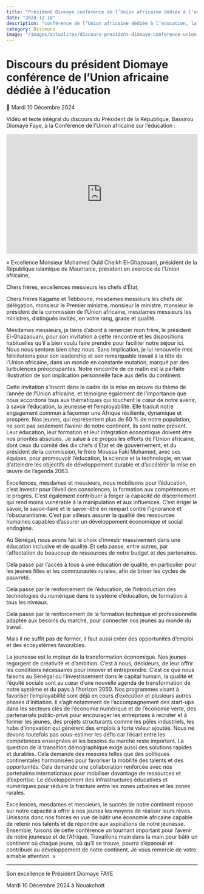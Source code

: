 ```yaml
---
title: "Président Diomaye conférence de l’Union africaine dédiée à l’éducation"
date: "2024-12-10"
description: "conférence de l’Union africaine dédiée à l’éducation, la jeunesse et l’employabilité, tenue ce 10 décembre 2024, à Nouakchott"
category: Discours
image: "/images/actualites/discours-president-diomaye-conference-union-africaine-education-jeunesse.jpg"
---
```


# Discours du président Diomaye conférence de l’Union africaine dédiée à l’éducation

📅 Mardi 10 Décembre 2024

Vidéo et texte intégral du discours du Président de la République, Bassirou Diomaye Faye, à la Conférence de l’Union africaine sur l’éducation :

<iframe width="100%" height="315" src="https://www.youtube.com/embed/s-96yP24XlY?rel=0&modestbranding=1&origin=https://www.vie-publique.sn" frameborder="0" allow="autoplay; encrypted-media" allowfullscreen></iframe>

« Excellence Monsieur Mohamed Ould Cheikh El-Ghazouani,
président de la République islamique de Mauritanie,
président en exercice de l’Union africaine,

Chers frères, excellences messieurs les chefs d’État,

Chers frères Kagame et Tebboune, mesdames messieurs les chefs de délégation, monsieur le Premier ministre, monsieur le ministre, monsieur le président de la commission de l’Union africaine, mesdames messieurs les ministres, distingués invités, en votre rang, grade et qualité.

Mesdames messieurs, je tiens d’abord à remercier mon frère, le président El-Ghazaouani, pour son invitation à cette rencontre et les dispositions habituelles qu’il a bien voulu faire prendre pour faciliter notre séjour ici. Nous nous sentons bien chez nous. Sans implication, je lui renouvelle mes félicitations pour son leadership et son remarquable travail à la tête de l’Union africaine, dans un monde en constante mutation, marqué par des turbulences préoccupantes. Notre rencontre de ce matin est la parfaite illustration de son implication personnelle face aux défis du continent.

Cette invitation s’inscrit dans le cadre de la mise en œuvre du thème de l’année de l’Union africaine, et témoigne également de l’importance que nous accordons tous aux thématiques qui touchent le cœur de notre avenir, à savoir l’éducation, la jeunesse et l’employabilité. Elle traduit notre engagement commun à façonner une Afrique résiliente, dynamique et prospère. Nos jeunes, qui représentent plus de 60 % de notre population, ne sont pas seulement l’avenir de notre continent, ils sont notre présent. Leur éducation, leur formation et leur intégration économique doivent être nos priorités absolues. Je salue à ce propos les efforts de l’Union africaine, dont ceux du comité des dix chefs d’État et de gouvernement, et du président de la commission, le frère Moussa Faki Mohamed, avec ses équipes, pour promouvoir l’éducation, la science et la technologie, en vue d’atteindre les objectifs de développement durable et d’accélérer la mise en œuvre de l’agenda 2063.

Excellences, mesdames et messieurs, nous mobilisons pour l’éducation, c’est investir pour l’éveil des consciences, la formation aux compétences et le progrès. C’est également contribuer à forger la capacité de discernement qui rend moins vulnérable à la manipulation et aux influences. C’est ériger le savoir, le savoir-faire et le savoir-être en rempart contre l’ignorance et l’obscurantisme. C’est par ailleurs assurer la qualité des ressources humaines capables d’assurer un développement économique et social endogène.

Au Sénégal, nous avons fait le choix d’investir massivement dans une éducation inclusive et de qualité. Et cela passe, entre autres, par l’affectation de beaucoup de ressources de notre budget et des partenaires.

Cela passe par l’accès à tous à une éducation de qualité, en particulier pour les jeunes filles et les communautés rurales, afin de briser les cycles de pauvreté.

Cela passe par le renforcement de l’éducation, de l’introduction des technologies du numérique dans le système d’éducation, de formation à tous les niveaux.

Cela passe par le renforcement de la formation technique et professionnelle adaptée aux besoins du marché, pour connecter nos jeunes au monde du travail.

Mais il ne suffit pas de former, il faut aussi créer des opportunités d’emploi et des écosystèmes favorables.

La jeunesse est le moteur de la transformation économique. Nos jeunes regorgent de créativité et d’ambition. C’est à nous, décideurs, de leur offrir les conditions nécessaires pour innover et entreprendre. C’est ce que nous faisons au Sénégal où l’investissement dans le capital humain, la qualité et l’équité sociale sont au cœur d’une nouvelle agenda de transformation de notre système et du pays à l’horizon 2050. Nos programmes visant à favoriser l’employabilité sont déjà en cours d’exécution et plusieurs autres phases d’initiation. Il s’agit notamment de l’accompagnement des start-ups dans les secteurs clés de l’économie numérique et de l’économie verte, des partenariats public-privé pour encourager les entreprises à recruter et à former les jeunes, des projets structurants comme les pôles industriels, les hubs d’innovation qui génèrent des emplois à forte valeur ajoutée. Nous ne devons toutefois pas sous-estimer les défis car l’écart entre les compétences enseignées et les besoins du marché reste important. La question de la transition démographique exige aussi des solutions rapides et durables. Cela demande des mesures telles que des politiques continentales harmonisées pour favoriser la mobilité des talents et des opportunités. Cela demande une collaboration renforcée avec nos partenaires internationaux pour mobiliser davantage de ressources et d’expertise. Le développement des infrastructures éducatives et numériques pour réduire la fracture entre les zones urbaines et les zones rurales.

Excellences, mesdames et messieurs, le succès de notre continent repose sur notre capacité à offrir à nos jeunes les moyens de réaliser leurs rêves. Unissons donc nos forces en vue de bâtir une économie africaine capable de retenir nos talents et de répondre aux aspirations de notre jeunesse. Ensemble, faisons de cette conférence un tournant important pour l’avenir de notre jeunesse et de l’Afrique. Travaillons main dans la main pour bâtir un continent où chaque jeune, où qu’il se trouve, pourra s’épanouir et contribuer au développement de notre continent. Je vous remercie de votre aimable attention. »

---

Son excellence le Président Diomaye FAYE

Mardi 10 Décembre 2024 à Nouakchott

